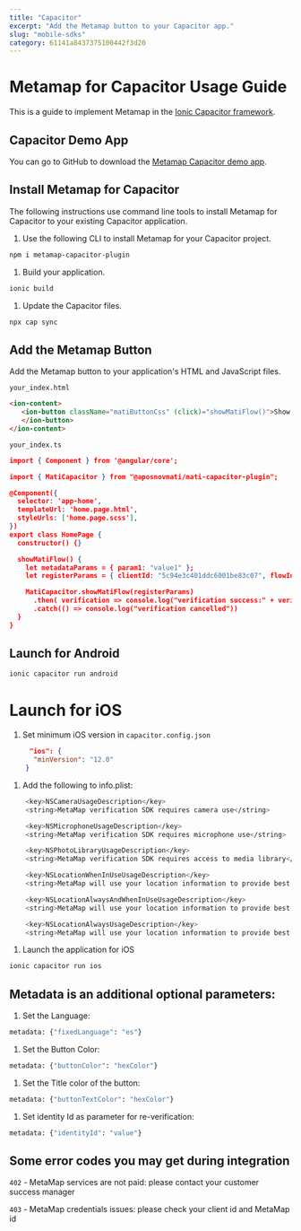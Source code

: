 ```yaml
---
title: "Capacitor"
excerpt: "Add the Metamap button to your Capacitor app."
slug: "mobile-sdks"
category: 61141a8437375100442f3d20
---
```


# Metamap for Capacitor Usage Guide

This is a guide to implement Metamap in the [Ionic Capacitor framework](https://capacitorjs.com/docs).

## Capacitor Demo App

You can go to GitHub to download the [Metamap Capacitor demo app](https://github.com/GetMati/mati-mobile-examples/tree/main/capacitorDemoApp).

## Install Metamap for Capacitor

The following instructions use command line tools to install Metamap for Capacitor to your existing Capacitor application.

1. Use the following CLI to install Metamap for your Capacitor project.
```bash
npm i metamap-capacitor-plugin
 ```

1. Build your application.
```bash
ionic build
 ```

1. Update the Capacitor files.
```bash
npx cap sync
```

## Add the Metamap Button

Add the Metamap button to your application's HTML and JavaScript files.

`your_index.html`

```html
<ion-content>
   <ion-button className="matiButtonCss" (click)="showMatiFlow()">Show MatiFlow
   </ion-button>
</ion-content>
```

 `your_index.ts`

```json
import { Component } from '@angular/core';

import { MatiCapacitor } from "@aposnovmati/mati-capacitor-plugin";

@Component({
  selector: 'app-home',
  templateUrl: 'home.page.html',
  styleUrls: ['home.page.scss'],
})
export class HomePage {
  constructor() {}

  showMatiFlow() {
    let metadataParams = { param1: "value1" };
    let registerParams = { clientId: "5c94e3c401ddc6001be83c07", flowId: "5e962a23728ddc001b5937aa", metadata: metadataParams};

    MatiCapacitor.showMatiFlow(registerParams)
      .then( verification => console.log("verification success:" + verification.verificationId))
      .catch(() => console.log("verification cancelled"))
  }
}
```

## Launch for Android

```bash
ionic capacitor run android
```

# Launch for iOS

1. Set minimum iOS version in `capacitor.config.json`
```json
     "ios": {
      "minVersion": "12.0"
    }
```

1. Add the following to info.plist:
```bash
    <key>NSCameraUsageDescription</key>
    <string>MetaMap verification SDK requires camera use</string>

    <key>NSMicrophoneUsageDescription</key>
    <string>MetaMap verification SDK requires microphone use</string>

    <key>NSPhotoLibraryUsageDescription</key>
    <string>MetaMap verification SDK requires access to media library</string>

    <key>NSLocationWhenInUseUsageDescription</key>
    <string>MetaMap will use your location information to provide best possible verification experience.</string>

    <key>NSLocationAlwaysAndWhenInUseUsageDescription</key>
    <string>MetaMap will use your location information to provide best possible verification experience.</string>

    <key>NSLocationAlwaysUsageDescription</key>
    <string>MetaMap will use your location information to provide best possible verification experience.</string>
  ```

1. Launch the application for iOS
```bash
ionic capacitor run ios
  ```

## Metadata is an additional optional parameters:

1. Set the Language:
```bash
metadata: {"fixedLanguage": "es"}
```

1.  Set the Button Color:
```bash
metadata: {"buttonColor": "hexColor"}
```

1. Set the Title color of the button:
```bash
metadata: {"buttonTextColor": "hexColor"}
   ```
   
1. Set identity Id as parameter for re-verification:
```bash
metadata: {"identityId": "value"}
```


## Some error codes you may get during integration

`402` - MetaMap services are not paid: please contact your customer success manager

`403` - MetaMap credentials issues: please check your client id and MetaMap id